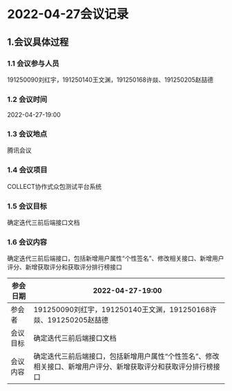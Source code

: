 # 2022-04-27会议记录

## 1.会议具体过程

### 1.1 会议参与人员

191250090刘红宇，191250140王文渊，191250168许燚、191250205赵喆德

### 1.2 会议时间

2022-04-27-19:00

### 1.3 会议地点

腾讯会议

### 1.4 会议项目

COLLECT协作式众包测试平台系统

### 1.5 会议目标

确定迭代三前后端接口文档

### 1.6 会议内容

确定迭代三前后端接口，包括新增用户属性“个性签名”、修改相关接口、新增用户评分、新增获取评分和获取评分排行榜接口

| 参会日期 | 2022-04-27-19:00                                             |
| -------- | ------------------------------------------------------------ |
| 参会者   | 191250090刘红宇，191250140王文渊，191250168许燚、191250205赵喆德 |
| 会议目标 | 确定迭代三前后端接口文档                                     |
| 会议内容 | 确定迭代三前后端接口，包括新增用户属性“个性签名”、修改相关接口、新增用户评分、新增获取评分和获取评分排行榜接口 |
